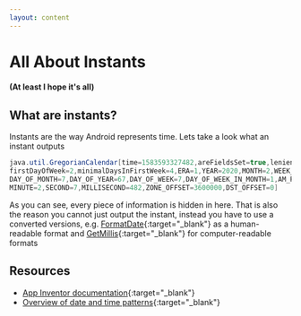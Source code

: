 ```yaml
---
layout: content
---
```

# All About Instants
#### (At least I hope it's all)
## What are instants?
Instants are the way Android represents time. Lets take a look what an instant outputs
```java
java.util.GregorianCalendar[time=1583593327482,areFieldsSet=true,lenient=true,zone=Europe/Berlin,
firstDayOfWeek=2,minimalDaysInFirstWeek=4,ERA=1,YEAR=2020,MONTH=2,WEEK_OF_YEAR=10,WEEK_OF_MONTH=2,
DAY_OF_MONTH=7,DAY_OF_YEAR=67,DAY_OF_WEEK=7,DAY_OF_WEEK_IN_MONTH=1,AM_PM=1,HOUR=4,HOUR_OF_DAY=16,
MINUTE=2,SECOND=7,MILLISECOND=482,ZONE_OFFSET=3600000,DST_OFFSET=0]
```

As you can see, every piece of information is hidden in here. That is also the reason you cannot just output the instant, instead you have to use a converted versions, e.g. [FormatDate](http://ai2.appinventor.mit.edu/reference/components/sensors.html#Clock.FormatDate){:target="_blank"} as a human-readable format and [GetMillis](ai2.appinventor.mit.edu/reference/components/sensors.html#Clock.GetMillis){:target="_blank"} for computer-readable formats

## Resources
* [App Inventor documentation](http://ai2.appinventor.mit.edu/reference/components/sensors.html#Clock){:target="_blank"}
* [Overview of date and time patterns](https://docs.oracle.com/javase/7/docs/api/java/text/SimpleDateFormat.html){:target="_blank"}